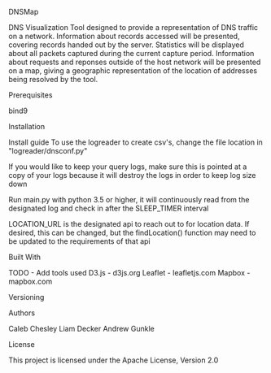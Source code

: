 DNSMap

DNS Visualization Tool designed to provide a representation of DNS traffic on a network.
Information about records accessed will be presented, covering records handed out by the server. Statistics will be displayed about all packets captured during the current capture period.
Information about requests and reponses outside of the host network will be presented on a map, giving a geographic representation of the location of addresses being resolved by the tool.




Prerequisites

bind9


Installation

Install guide
To use the logreader to create csv's, change the file location in "logreader/dnsconf.py"

If you would like to keep your query logs, make sure this is pointed at a copy of your logs because it will destroy the logs in order to keep log size down

Run main.py with python 3.5 or higher, it will continuously read from the designated log and check in after the SLEEP\_TIMER interval

LOCATION\_URL is the designated api to reach out to for location data. If desired, this can be changed, but the findLocation() function may need to be updated to the requirements of that api

Built With

TODO - Add tools used 
D3.js - d3js.org
Leaflet - leafletjs.com
Mapbox - mapbox.com

Versioning


Authors

Caleb Chesley
Liam Decker
Andrew Gunkle


License

This project is licensed under the Apache License, Version 2.0
